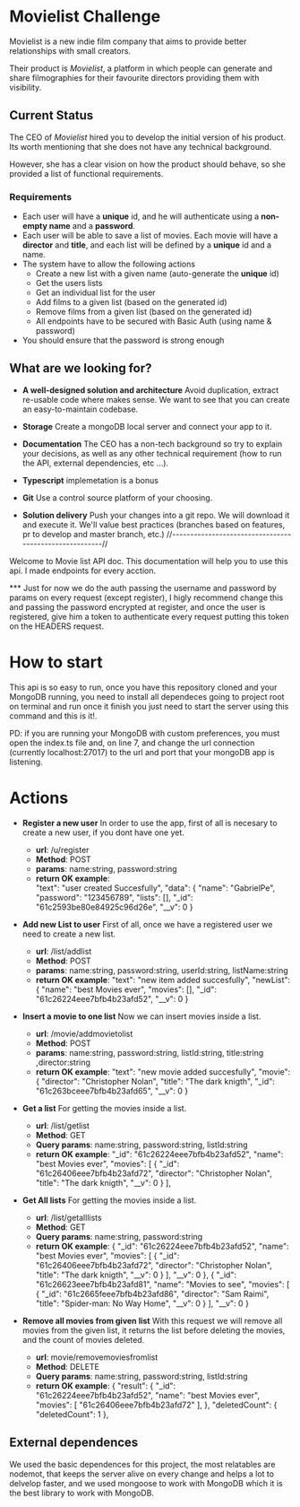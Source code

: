 # Movielist Challenge

Movielist is a new indie film company that aims to provide better relationships with small creators.

Their product is _Movielist_, a platform in which people can generate and share filmographies for their favourite directors providing them with visibility.

## Current Status

The CEO of _Movielist_ hired you to develop the initial version of his product. Its worth mentioning that she does not have any technical background.

However, she has a clear vision on how the product should behave, so she provided a list of functional requirements.

### Requirements
* Each user will have a **unique** id, and he will authenticate using a **non-empty name** and a **password**.
* Each user will be able to save a list of movies. Each movie will have a **director** and **title**, and each list will be defined by a **unique** id and a name.
* The system have to allow the following actions
    * Create a new list with a given name (auto-generate the **unique** id)
    * Get the users lists
    * Get an individual list for the user
    * Add films to a given list (based on the generated id)
    * Remove films from a given list (based on the generated id)
    * All endpoints have to be secured with Basic Auth (using name & password) 
* You should ensure that the password is strong enough

## What are we looking for?

* **A well-designed solution and architecture** Avoid duplication, extract re-usable code
where makes sense. We want to see that you can create an easy-to-maintain codebase.

* **Storage** Create a mongoDB local server and connect your app to it.

* **Documentation** The CEO has a non-tech background so try to explain your decisions, as well as any other technical requirement (how to run the API, external dependencies, etc ...).

* **Typescript** implemetation is a bonus

* **Git** Use a control source platform of your choosing.

* **Solution delivery** Push your changes into a git repo. We will download it and execute it. We'll value best practices (branches based on features, pr to develop and master branch, etc.)
//-------------------------------------------------------//

Welcome to Movie list API doc. 
This documentation will help you to use this api.
I made endpoints for every acction.

*** Just for now we do the auth passing the username and password by params on every request (except register),
I higly recommend change this and passing the password encrypted at register, and once the user is registered, give him a token to authenticate every request putting this token on the HEADERS request.

# How to start
This api is so easy to run, once you have this repository cloned and your MongoDB running, you need to install all dependeces going to project root on terminal and run <npm install> once it finish you just need to start the server using this command <npm start> and this is it!.

PD: if you are running your MongoDB with custom preferences, you must open the index.ts file and, on line 7, and change the url connection (currently localhost:27017) to the url and port that your mongoDB app is listening.

# Actions

* **Register a new user**
    In order to use the app, first of all is necesary to create a new user, if you dont have one yet.
    * **url**: /u/register
    * **Method**: POST
    * **params**: name:string, password:string
    * **return OK example**:  
        "text": "user created Succesfully",
        "data": {
            "name": "GabrielPe",
            "password": "123456789",
            "lists": [],
            "_id": "61c2593be80e84925c96d26e",
            "__v": 0
        }

    
* **Add new List to user**
    First of all, once we have a registered user we need to create a new list.
    * **url**: /list/addlist
    * **Method**: POST
    * **params**: name:string, password:string, userId:string, listName:string
    * **return OK example**: 
        "text": "new item added succesfully",
        "newList": {
            "name": "best Movies ever",
            "movies": [],
            "_id": "61c26224eee7bfb4b23afd52",
            "__v": 0
        }
        
    
* **Insert a movie to one list**
    Now we can insert movies inside a list.
    * **url**: /movie/addmovietolist
    * **Method**: POST
    * **params**: name:string, password:string, listId:string, title:string ,director:string
    * **return OK example**: 
        "text": "new movie added succesfully",
        "movie": {
            "director": "Christopher Nolan",
            "title": "The dark knigth",
            "_id": "61c263bceee7bfb4b23afd65",
            "__v": 0
        }
    
* **Get a list**
    For getting the movies inside a list. 
    * **url**: /list/getlist
    * **Method**: GET
    * **Query params**: name:string, password:string, listId:string
    * **return OK example**: 
        "_id": "61c26224eee7bfb4b23afd52",
        "name": "best Movies ever",
        "movies": [
            {
                "_id": "61c26406eee7bfb4b23afd72",
                "director": "Christopher Nolan",
                "title": "The dark knigth",
                "__v": 0
            }
        ],
    
* **Get All lists**
    For getting the movies inside a list. 
    * **url**: /list/getalllists
    * **Method**: GET
    * **Query params**: name:string, password:string
    * **return OK example**: 
        {
        "_id": "61c26224eee7bfb4b23afd52",
        "name": "best Movies ever",
        "movies": [
            {
                "_id": "61c26406eee7bfb4b23afd72",
                "director": "Christopher Nolan",
                "title": "The dark knigth",
                "__v": 0
            }
        ],
        "__v": 0
        },
        {
            "_id": "61c26623eee7bfb4b23afd81",
            "name": "Movies to see",
            "movies": [
                {
                    "_id": "61c2665feee7bfb4b23afd86",
                    "director": "Sam Raimi",
                    "title": "Spider-man: No Way Home",
                    "__v": 0
                }
            ],
            "__v": 0
        }
* **Remove all movies from given list**
    With this request we will remove all movies from the given list, it returns the list before deleting the movies, and the count of movies deleted. 
    * **url**: movie/removemoviesfromlist
    * **Method**: DELETE
    * **Query params**: name:string, password:string, listId:string
    * **return OK example**: 
        {
            "result": {
            "_id": "61c26224eee7bfb4b23afd52",
            "name": "best Movies ever",
            "movies": 
            [
                "61c26406eee7bfb4b23afd72"
            ],
        },
        "deletedCount": {
            "deletedCount": 1
        },


## External dependences
We used the basic dependences for this project, the most relatables are nodemot, that keeps the server alive on every change and helps a lot to delvelop faster, and we used mongoose to work with MongoDB which it is the best library to work with MongoDB.

